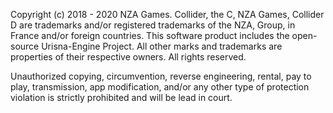 Copyright (c) 2018 - 2020 NZA Games. Collider, the C, NZA Games, Collider D are trademarks and/or registered trademarks of the NZA, Group, in France and/or foreign countries. This software product includes the open-source Urisna-Engine Project. All other marks and trademarks are properties of their respective owners. All rights reserved.

Unauthorized copying, circumvention, reverse engineering, rental, pay to play, transmission, app modification, and/or any other type of protection violation is strictly prohibited and will be lead in court.
